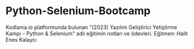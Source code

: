 # Python-Selenium-Bootcamp
Kodlama.io platformunda bulunan "(2023) Yazılım Geliştirici Yetiştirme Kampı - Python & Selenium" adlı eğitimin notları ve ödevleri.
Eğitmen: Halit Enes Kalaycı
